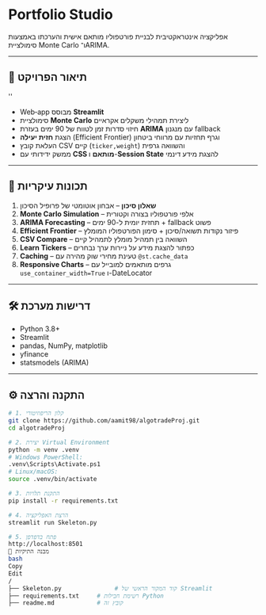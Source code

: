 # Portfolio Studio

אפליקציה אינטראקטיבית לבניית פורטפוליו מותאם אישית והערכתו באמצעות סימולציית Monte Carlo ו־ARIMA.

---

## 📖 תיאור הפרויקט
''
- Web‐app מבוסס **Streamlit**  
- סימולציית **Monte Carlo** ליצירת תמהילי משקלים אקראיים  
- חיזוי סדרות זמן לטווח של 90 ימים בעזרת **ARIMA** עם מנגנון fallback  
- הצגת **חזית יעילה** (Efficient Frontier) וגרף תחזיות עם מרווחי ביטחון  
- העלאת קובץ CSV קיים (`ticker,weight`) והשוואה גרפית  
- ממשק ידידותי עם **CSS מותאם** ו-**Session State** להצגת מידע דינמי  

---

## 🚀 תכונות עיקריות

1. **שאלון סיכון** – אבחון אוטומטי של פרופיל הסיכון  
2. **Monte Carlo Simulation** – אלפי פורטפוליו בצורה וקטורית  
3. **ARIMA Forecasting** – תחזית יומית ל-90 ימים + fallback פשוט  
4. **Efficient Frontier** – פיזור נקודות תשואה/סיכון + סימון הפורטפוליו המומלץ  
5. **CSV Compare** – השוואה בין תמהיל מומלץ לתמהיל קיים  
6. **Learn Tickers** – כפתור להצגת מידע על ניירות ערך נבחרים  
7. **Caching** – טעינת מחירי שוק מהירה עם `@st.cache_data`  
8. **Responsive Charts** – גרפים מותאמים למובייל עם `use_container_width=True` ו-DateLocator  

---

## 🛠️ דרישות מערכת

- Python 3.8+  
- Streamlit  
- pandas, NumPy, matplotlib  
- yfinance  
- statsmodels (ARIMA)  

---

## ⚙️ התקנה והרצה

```bash
# 1. קלון הריפוזיטורי
git clone https://github.com/aamit98/algotradeProj.git
cd algotradeProj

# 2. יצירת Virtual Environment
python -m venv .venv
# Windows PowerShell:
.venv\Scripts\Activate.ps1
# Linux/macOS:
source .venv/bin/activate

# 3. התקנת תלויות
pip install -r requirements.txt

# 4. הרצת האפליקציה
streamlit run Skeleton.py

# 5. פתח בדפדפן
http://localhost:8501
📂 מבנה התיקיות
bash
Copy
Edit
/
├── Skeleton.py               # קוד המקור הראשי של Streamlit
├── requirements.txt     # רשימת חבילות Python
├── readme.md            # קובץ זה

